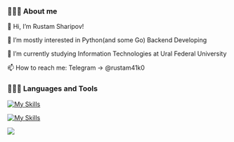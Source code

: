 <!-- <div id="header" align="center">
  <img src="https://media.giphy.com/media/zCM217yklW7vpSlRIf/giphy.gif" /><br>
  <h1>
    Hey  
    
    I'm Rustam <br>
    
    <a href='https://www.instagram.com/mrbbyface/'>
      <img src='https://img.shields.io/badge/Instagram-e5205b?style=for-the-badge&logo=instagram&logoColor=white' />
    </a> 
    
  </h1>
</div>
<a href='https://t.me/rustam41k0'>
      <img src='https://img.shields.io/badge/Telegram-blue?style=for-the-badge&logo=telegram&logoColor=white' />
    </a>
    
<img src="https://media.giphy.com/media/hvRJCLFzcasrR4ia7z/giphy.gif" width="30px"/>-->




### 👨🏻‍🎓 About me <br />
👋 Hi, I’m Rustam Sharipov!

👀 I’m mostly interested in Python(and some Go) Backend Developing

🌱 I’m currently studying Information Technologies at Ural Federal University

📫 How to reach me: Telegram -> @rustam41k0

### 👨🏻‍💻 Languages and Tools <br />

[![My Skills](https://skillicons.dev/icons?i=python,go,fastapi,django,postgresql,mysql)](https://skillicons.dev)

[![My Skills](https://skillicons.dev/icons?i=mongodb,docker,linux,aws,github,bitbucket)](https://skillicons.dev)  

<img src="https://media.giphy.com/media/zCM217yklW7vpSlRIf/giphy.gif" />
<!-- ## My Stats :
[![](https://github-readme-stats.vercel.app/api?username=rustam41k0&show_icons=true&theme=tokyonight)](https://github.com/anuraghazra/github-readme-stats)  
[![Top Langs](https://github-readme-stats.vercel.app/api/top-langs/?username=rustam41k0&layout=compact&theme=tokyonight)](https://github.com/anuraghazra/github-readme-stats)

<h2 > My languages and tools: </h2>

![](https://img.shields.io/badge/Python-black?style=for-the-badge&logo=python&logoColor=white)
![](https://img.shields.io/badge/django-black?style=for-the-badge&logo=django&logoColor=white)
![](https://img.shields.io/badge/postgres-black.svg?style=for-the-badge&logo=postgresql&logoColor=white)
![](https://img.shields.io/badge/-CSS3-black?style=for-the-badge&logo=CSS3&logoColor=white)
![](https://img.shields.io/badge/Pycharm-black?style=for-the-badge&logo=pycharm&logoColor=white)
<br>
![](https://img.shields.io/badge/Linux-black?style=for-the-badge&logo=linux&logoColor=white)
![](https://img.shields.io/badge/Postman-black?style=for-the-badge&logo=postman&logoColor=white)
![](https://img.shields.io/badge/-HTML5-black?style=for-the-badge&logo=HTML5&logoColor=white)
![](https://img.shields.io/badge/ubuntu-black?style=for-the-badge&logo=ubuntu&logoColor=white)
![](https://img.shields.io/badge/git-black.svg?style=for-the-badge&logo=git&logoColor=white)

<!-- ![](https://img.shields.io/badge/django-022a1a?style=for-the-badge&logo=django&logoColor=white)
![](https://img.shields.io/badge/Python-blue?style=for-the-badge&logo=python&logoColor=white)
![](https://img.shields.io/badge/postgres-%23316192.svg?style=for-the-badge&logo=postgresql&logoColor=white)
![](https://img.shields.io/badge/-CSS3-0a8bc5?style=for-the-badge&logo=CSS3&logoColor=white)
![](https://img.shields.io/badge/Pycharm-success?style=for-the-badge&logo=pycharm&logoColor=black)
![](https://img.shields.io/badge/Linux-FCC624?style=for-the-badge&logo=linux&logoColor=black)
![](https://img.shields.io/badge/Postman-FF6C37?style=for-the-badge&logo=postman&logoColor=red)
![](https://img.shields.io/badge/-HTML5-e54c21?style=for-the-badge&logo=HTML5&logoColor=white)
![](https://img.shields.io/badge/ubuntu-orange?style=for-the-badge&logo=ubuntu&logoColor=white)
![](https://img.shields.io/badge/git-%23F05033.svg?style=for-the-badge&logo=git&logoColor=white)


[![Top Langs](https://github-readme-stats.vercel.app/api/top-langs/?username=rustam41k0&layout=compact&theme=tokyonight)](https://github.com/anuraghazra/github-readme-stats) -->
